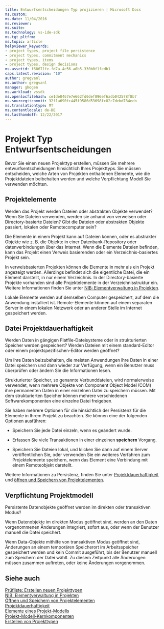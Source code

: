 ```yaml
---
title: Entwurfsentscheidungen Typ projizieren | Microsoft Docs
ms.custom: 
ms.date: 11/04/2016
ms.reviewer: 
ms.suite: 
ms.technology: vs-ide-sdk
ms.tgt_pltfrm: 
ms.topic: article
helpviewer_keywords:
- project types, project file persistence
- project types, commitment mechanics
- project types, items
- project types, design decisions
ms.assetid: f68671fe-fd7a-4e56-a0b5-330b0f1fedb1
caps.latest.revision: "10"
author: gregvanl
ms.author: gregvanl
manager: ghogen
ms.workload: vssdk
ms.openlocfilehash: ce1de0467e7e662fd0def096ef6adb042578f8b7
ms.sourcegitcommit: 32f1a690fc445f9586d53698fc82c7debd784eeb
ms.translationtype: MT
ms.contentlocale: de-DE
ms.lasthandoff: 12/22/2017
---
```

# <a name="project-type-design-decisions"></a>Projekt Typ Entwurfsentscheidungen
Bevor Sie einen neuen Projekttyp erstellen, müssen Sie mehrere entwurfsentscheidungen hinsichtlich Ihres Projekttyps. Sie müssen entscheiden, welche Arten von Projekten enthaltenen Elemente, wie die Projektdateien beibehalten werden und welche Verpflichtung Modell Sie verwenden möchten.  
  
## <a name="project-items"></a>Projektelemente  
 Werden das Projekt werden Dateien oder abstrakten Objekte verwendet? Wenn Sie Dateien verwenden, werden sie anhand von verweisen oder Directory-basierte Dateien? Gibt die Dateien oder abstrakten Objekte passiert, lokalen oder Remotecomputer sein?  
  
 Die Elemente in einem Projekt kann auf Dateien können, oder es abstrakter Objekte wie z. B. die Objekte in einer Datenbank-Repository oder datenverbindungen über das Internet. Wenn die Elemente Dateien befinden, kann das Projekt einen Verweis basierenden oder ein Verzeichnis-basiertes Projekt sein.  
  
 In verweisbasierten Projekten können die Elemente in mehr als ein Projekt angezeigt werden. Allerdings befindet sich die eigentliche Datei, die ein Element darstellt, in nur einem Verzeichnis. In der Directory-basierte Projekte vorhanden sind alle Projektelemente in der Verzeichnisstruktur ein. Weitere Informationen finden Sie unter [NIB: Elementverwaltung in Projekten](http://msdn.microsoft.com/en-us/762e606b-7f44-4b66-97a1-e30a703654a0).  
  
 Lokale Elemente werden auf demselben Computer gespeichert, auf dem die Anwendung installiert ist. Remote-Elemente können auf einem separaten Server in einem lokalen Netzwerk oder an anderer Stelle im Internet gespeichert werden.  
  
## <a name="project-file-persistence"></a>Datei Projektdauerhaftigkeit  
 Werden Daten in gängigen Flatfile-Dateisysteme oder in strukturierten Speicher werden gespeichert? Werden Dateien mit einem standard-Editor oder einem projektspezifischen-Editor werden geöffnet?  
  
 Um ihre Daten beizubehalten, die meisten Anwendungen ihre Daten in einer Datei speichern und dann wieder zur Verfügung, wenn ein Benutzer muss überprüfen oder ändern Sie die Informationen lesen.  
  
 Strukturierter Speicher, so genannte Verbunddateien, wird normalerweise verwendet, wenn mehrere Objekte von Component Object Model (COM) ihre permanenten Daten in einer einzelnen Datei zu speichern müssen. Mit dem strukturierten Speicher können mehrere verschiedenen Softwarekomponenten eine einzelne Datei freigeben.  
  
 Sie haben mehrere Optionen für die hinsichtlich der Persistenz für die Elemente in Ihrem Projekt zu beachten. Sie können eine der folgenden Optionen ausführen:  
  
-   Speichern Sie jede Datei einzeln, wenn es geändert wurde.  
  
-   Erfassen Sie viele Transaktionen in einer einzelnen **speichern** Vorgang.  
  
-   Speichern Sie Dateien lokal, und klicken Sie dann auf einem Server veröffentlichen Sie, oder verwenden Sie ein weiteres Verfahren zum Projektelemente speichern, wenn das Element eine Verbindung mit einem Remoteobjekt darstellt.  
  
 Weitere Informationen zu Persistenz, finden Sie unter [Projektdauerhaftigkeit](../../extensibility/internals/project-persistence.md) und [öffnen und Speichern von Projektelementen](../../extensibility/internals/opening-and-saving-project-items.md).  
  
## <a name="project-commitment-model"></a>Verpflichtung Projektmodell  
 Persistente Datenobjekte geöffnet werden im direkten oder transaktiven Modus?  
  
 Wenn Datenobjekte im direkten Modus geöffnet sind, werden an den Daten vorgenommenen Änderungen integriert, sofort aus, oder wenn der Benutzer manuell die Datei speichert.  
  
 Wenn Data-Objekte mithilfe von transaktiven Modus geöffnet sind, Änderungen an einem temporären Speicherort im Arbeitsspeicher gespeichert werden und kein Commit ausgeführt, bis der Benutzer manuell zum Speichern der Datei wählt. Zu diesem Zeitpunkt alle Änderungen müssen zusammen auftreten, oder keine Änderungen vorgenommen.  
  
## <a name="see-also"></a>Siehe auch  
 [Prüfliste: Erstellen neuen Projekttypen](../../extensibility/internals/checklist-creating-new-project-types.md)   
 [NIB: Elementverwaltung in Projekten](http://msdn.microsoft.com/en-us/762e606b-7f44-4b66-97a1-e30a703654a0)   
 [Öffnen und Speichern von Projektelementen](../../extensibility/internals/opening-and-saving-project-items.md)   
 [Projektdauerhaftigkeit](../../extensibility/internals/project-persistence.md)   
 [Elemente eines Projekt-Modells](../../extensibility/internals/elements-of-a-project-model.md)   
 [Projekt-Modell-Kernkomponenten](../../extensibility/internals/project-model-core-components.md)   
 [Erstellen von Projekttypen](../../extensibility/internals/creating-project-types.md)